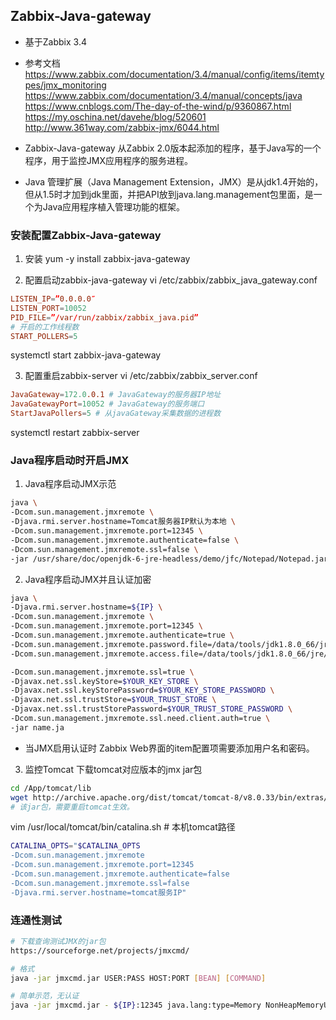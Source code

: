 ## Zabbix-Java-gateway
- 基于Zabbix 3.4
- 参考文档   
https://www.zabbix.com/documentation/3.4/manual/config/items/itemtypes/jmx_monitoring
https://www.zabbix.com/documentation/3.4/manual/concepts/java
https://www.cnblogs.com/The-day-of-the-wind/p/9360867.html
https://my.oschina.net/davehe/blog/520601
http://www.361way.com/zabbix-jmx/6044.html

- Zabbix-Java-gateway
    从Zabbix 2.0版本起添加的程序，基于Java写的一个程序，用于监控JMX应用程序的服务进程。

- Java 管理扩展（Java Management Extension，JMX）是从jdk1.4开始的，但从1.5时才加到jdk里面，并把API放到java.lang.management包里面，是一个为Java应用程序植入管理功能的框架。

### 安装配置Zabbix-Java-gateway
1. 安装
yum -y install zabbix-java-gateway

2. 配置启动zabbix-java-gateway
vi /etc/zabbix/zabbix_java_gateway.conf
```conf
LISTEN_IP=”0.0.0.0″
LISTEN_PORT=10052
PID_FILE=”/var/run/zabbix/zabbix_java.pid”
# 开启的工作线程数
START_POLLERS=5
```
systemctl start zabbix-java-gateway

3. 配置重启zabbix-server
vi /etc/zabbix/zabbix_server.conf
```conf
JavaGateway=172.0.0.1 # JavaGateway的服务器IP地址
JavaGatewayPort=10052 # JavaGateway的服务端口
StartJavaPollers=5 # 从javaGateway采集数据的进程数
```
systemctl restart zabbix-server

### Java程序启动时开启JMX
1. Java程序启动JMX示范
```bash
java \
-Dcom.sun.management.jmxremote \
-Djava.rmi.server.hostname=Tomcat服务器IP默认为本地 \
-Dcom.sun.management.jmxremote.port=12345 \
-Dcom.sun.management.jmxremote.authenticate=false \
-Dcom.sun.management.jmxremote.ssl=false \
-jar /usr/share/doc/openjdk-6-jre-headless/demo/jfc/Notepad/Notepad.jar
```

2. Java程序启动JMX并且认证加密
```bash
java \
-Djava.rmi.server.hostname=${IP} \
-Dcom.sun.management.jmxremote \
-Dcom.sun.management.jmxremote.port=12345 \
-Dcom.sun.management.jmxremote.authenticate=true \
-Dcom.sun.management.jmxremote.password.file=/data/tools/jdk1.8.0_66/jre/lib/management/jmxremote.password \
-Dcom.sun.management.jmxremote.access.file=/data/tools/jdk1.8.0_66/jre/lib/management/jmxremote.access \

-Dcom.sun.management.jmxremote.ssl=true \
-Djavax.net.ssl.keyStore=$YOUR_KEY_STORE \
-Djavax.net.ssl.keyStorePassword=$YOUR_KEY_STORE_PASSWORD \
-Djavax.net.ssl.trustStore=$YOUR_TRUST_STORE \
-Djavax.net.ssl.trustStorePassword=$YOUR_TRUST_STORE_PASSWORD \
-Dcom.sun.management.jmxremote.ssl.need.client.auth=true \
-jar name.ja
```
- 当JMX启用认证时 Zabbix Web界面的item配置项需要添加用户名和密码。

3. 监控Tomcat
下载tomcat对应版本的jmx jar包
```bash
cd /App/tomcat/lib
wget http://archive.apache.org/dist/tomcat/tomcat-8/v8.0.33/bin/extras/catalina-jmx-remote.jar
# 该jar包，需要重启tomcat生效。
```

vim /usr/local/tomcat/bin/catalina.sh  # 本机tomcat路径
```bash
CATALINA_OPTS="$CATALINA_OPTS
-Dcom.sun.management.jmxremote
-Dcom.sun.management.jmxremote.port=12345
-Dcom.sun.management.jmxremote.authenticate=false
-Dcom.sun.management.jmxremote.ssl=false 
-Djava.rmi.server.hostname=tomcat服务IP"
```

### 连通性测试
```bash
# 下载查询测试JMX的jar包
https://sourceforge.net/projects/jmxcmd/ 

# 格式
java -jar jmxcmd.jar USER:PASS HOST:PORT [BEAN] [COMMAND]

# 简单示范，无认证
java -jar jmxcmd.jar - ${IP}:12345 java.lang:type=Memory NonHeapMemoryUsage
```

